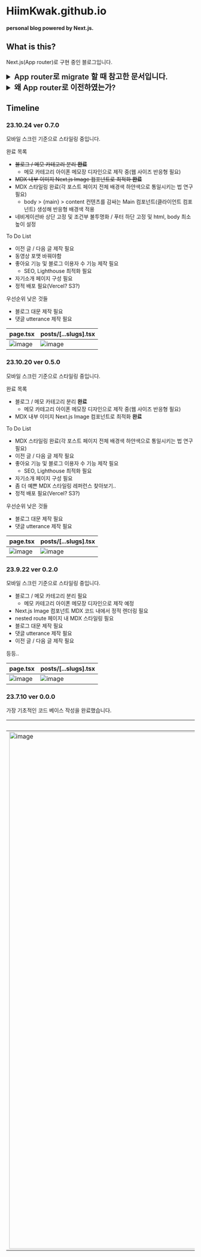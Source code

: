 # HiimKwak.github.io

#### personal blog powered by Next.js.

## What is this?

Next.js(App router)로 구현 중인 블로그입니다.

<details>
  <summary style="font-size: 1.25rem; font-weight: 600;">App router로 migrate 할 때 참고한 문서입니다.</summary>
    <ul>
      <span>App router migration</span>
      <ul>
        <li><a href="https://nextjs.org/docs/app/building-your-application/upgrading/app-router-migration#migrating-from-pages-to-app">NEXT.JS Docs: migrating-from-pages-to-app</a></li>
        <li><a href="https://disquiet.io/@woongsnote/makerlog/next-js%EC%99%80-content-layer%EB%A1%9C-mdx-%EB%B8%94%EB%A1%9C%EA%B7%B8-%EB%A7%8C%EB%93%A4%EA%B8%B0">DISQUIET: Next.js와 ContentLayer로 MDX 블로그 만들기(다소 문법적 오류 있음)</a></li>    
      </ul>
      <span>App router Static routing</span>
      <ul>
        <li><a href="https://nextjs.org/docs/app/api-reference/functions/generate-static-params">NEXT.JS Docs: generateStaticParams</a></li>
        <li><a href="https://nextjs.org/docs/app/api-reference/functions/generate-metadata">NEXT.JS Docs: generateMetaData</a></li>    
      </ul>
      <span>MDX</span>
      <ul>
        <li><a href="https://contentlayer.dev/docs/reference/next-contentlayer-e6e7eb3a#usemdxcomponent">Contentlayer Docs: useMDXComponent</a></li>
        <li><a href="https://github.com/contentlayerdev/next-contentlayer-example/blob/main/app/posts/%5Bslug%5D/page.tsx">Contentlayer example code with Next.js</a></li>    
      </ul>
      <span>Stying: TailwindCSS</span>
      <ul>
        <li><a href="https://nextjs.org/docs/app/building-your-application/styling/tailwind-css">NEXT.JS Docs: TailwindCSS</a></li>
        <li><a href="https://tailwindcss.com/docs/content-configuration">TailwindCSS Docs: Content Configuration</a></li>    
      </ul>
      <span>Image Optimization</span>
      <ul>
        <li><a href="https://nextjs.org/docs/app/api-reference/components/image#placeholder">NEXT.JS Docs: Image</a></li>
        <li><a href="https://contentlayer.dev/docs/sources/files/images-eeed57ba">Contentlayer Docs: Working with Images</a></li>    
      </ul>
      <span>지속적으로 업데이트 및 배포 예정입니다.</span>
    </ul>
</details>

<details>
  <summary style="font-size: 1.25rem; font-weight: 600;">왜 App router로 이전하였는가?</summary>
    <ul>
      <li>가장 큰 이유는 Page router의 기능을 모두 이해한 상황 속에서 App router가 stable해졌기 때문입니다.</li>
      <li>Client/Server 컴포넌트로의 변경과 getStaticProps/getStaticParams 등의 API가 default화되어 더욱 사용이 간편해졌습니다.</li>    
      <li>더 이상 정적 라우팅을 위한 함수들을 일일이 import하지 않아도 돼 코드가 매우 간결해지고 직관적이게 변했습니다.</li>
      <li>또한 폴더 단위의 라우팅도 기존 난잡하던 directory를 직관적으로 바꿔주었습니다.</li>
      <li>또한 정확한 이유를 파악하지 못했으나 getStaticParams로 블로그 글들을 slug로 뿌려주는 함수에서 불필요한 페이지 데이터 뻥튀기(?)로 large-page-data 워닝이 지속적으로 뜨는 문제도 App router로 이전하면서 사라졌습니다...</li>
      <li>굉장히 만족스럽습니다!</li>
    </ul>
</details>

## Timeline

### 23.10.24 ver 0.7.0

모바일 스크린 기준으로 스타일링 중입니다.

완료 목록

- ~~블로그 / 메모 카테고리 분리 **완료**~~
  - 메모 카테고리 아이폰 메모장 디자인으로 제작 중(웹 사이즈 반응형 필요)
- ~~MDX 내부 이미지 Next.js Image 컴포넌트로 최적화 **완료**~~
- MDX 스타일링 완료(각 포스트 페이지 전체 배경색 하얀색으로 통일시키는 법 연구 필요)
  - body > {main} > content 컨텐츠를 감싸는 Main 컴포넌트(클라이언트 컴포넌트) 생성해 반응형 배경색 적용
- 네비게이션바 상단 고정 및 조건부 불투명화 / 푸터 하단 고정 및 html, body 최소 높이 설정

To Do List

- 이전 글 / 다음 글 제작 필요
- 동영상 포맷 바꿔야함
- 좋아요 기능 및 블로그 이용자 수 기능 제작 필요
  - SEO, Lighthouse 최적화 필요
- 자기소개 페이지 구성 필요
- 정적 배포 필요(Vercel? S3?)

우선순위 낮은 것들

- 블로그 대문 제작 필요
- 댓글 utterance 제작 필요

| page.tsx                                                                                                                    | posts/[...slugs].tsx                                                                                                        |
| --------------------------------------------------------------------------------------------------------------------------- | --------------------------------------------------------------------------------------------------------------------------- |
| <img alt="image" src="https://github.com/HiimKwak/HiimKwak.github.io/assets/87803596/8b411746-9282-4979-a15d-92fac40224ff"> | <img alt="image" src="https://github.com/HiimKwak/HiimKwak.github.io/assets/87803596/719ea162-74ec-4892-a0a5-fd35229f5c93"> |

### 23.10.20 ver 0.5.0

모바일 스크린 기준으로 스타일링 중입니다.

완료 목록

- 블로그 / 메모 카테고리 분리 **완료**
  - 메모 카테고리 아이폰 메모장 디자인으로 제작 중(웹 사이즈 반응형 필요)
- MDX 내부 이미지 Next.js Image 컴포넌트로 최적화 **완료**

To Do List

- MDX 스타일링 완료(각 포스트 페이지 전체 배경색 하얀색으로 통일시키는 법 연구 필요)
- 이전 글 / 다음 글 제작 필요
- 좋아요 기능 및 블로그 이용자 수 기능 제작 필요
  - SEO, Lighthouse 최적화 필요
- 자기소개 페이지 구성 필요
- 좀 더 예쁜 MDX 스타일링 레퍼런스 찾아보기..
- 정적 배포 필요(Vercel? S3?)

우선순위 낮은 것들

- 블로그 대문 제작 필요
- 댓글 utterance 제작 필요

| page.tsx                                                                                                                    | posts/[...slugs].tsx                                                                                                        |
| --------------------------------------------------------------------------------------------------------------------------- | --------------------------------------------------------------------------------------------------------------------------- |
| <img alt="image" src="https://github.com/HiimKwak/HiimKwak.github.io/assets/87803596/28b5d1c7-7e96-40a9-92be-b7dafda1cd7b"> | <img alt="image" src="https://github.com/HiimKwak/HiimKwak.github.io/assets/87803596/23442152-e749-486c-9516-d7bdf9b729f9"> |

### 23.9.22 ver 0.2.0

모바일 스크린 기준으로 스타일링 중입니다.

- 블로그 / 메모 카테고리 분리 필요
  - 메모 카테고리 아이폰 메모장 디자인으로 제작 예정
- Next.js Image 컴포넌트 MDX 코드 내에서 정적 렌더링 필요
- nested route 페이지 내 MDX 스타일링 필요
- 블로그 대문 제작 필요
- 댓글 utterance 제작 필요
- 이전 글 / 다음 글 제작 필요

등등..

| page.tsx                                                                                                                    | posts/[...slugs].tsx                                                                                                        |
| --------------------------------------------------------------------------------------------------------------------------- | --------------------------------------------------------------------------------------------------------------------------- |
| <img alt="image" src="https://github.com/HiimKwak/HiimKwak.github.io/assets/87803596/8f8b7366-1155-4bb4-a7b2-168ca8b760c9"> | <img alt="image" src="https://github.com/HiimKwak/HiimKwak.github.io/assets/87803596/802dfe13-b134-4eba-9d08-21e355e6024b"> |

### 23.7.10 ver 0.0.0

가장 기초적인 코드 베이스 작성을 완료했습니다.

| index.tsx                                                                                                                                | posts/[id].tsx                                                                                                                           |
| ---------------------------------------------------------------------------------------------------------------------------------------- | ---------------------------------------------------------------------------------------------------------------------------------------- |
| <img width="1381" alt="image" src="https://github.com/HiimKwak/HiimKwak.github.io/assets/87803596/4f800015-fadc-4ed9-8b9a-92096dfe3f61"> | <img width="1381" alt="image" src="https://github.com/HiimKwak/HiimKwak.github.io/assets/87803596/faef8f14-b300-45a1-9a24-06b0ab5ad16a"> |

